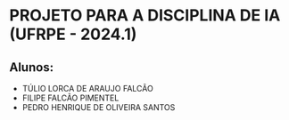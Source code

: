 # PROJETO PARA A DISCIPLINA DE IA (UFRPE - 2024.1)

## Alunos: 

- TÚLIO LORCA DE ARAUJO FALCÃO
- FILIPE FALCÃO PIMENTEL
- PEDRO HENRIQUE DE OLIVEIRA SANTOS
